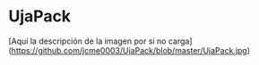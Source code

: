 # UjaPack
[Aquí la descripción de la imagen por si no carga]
(https://github.com/jcme0003/UjaPack/blob/master/UjaPack.jpg)
